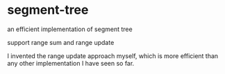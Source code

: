 # segment-tree
an efficient implementation of segment tree

support range sum and range update

I invented the range update approach myself, which is more efficient than any other implementation I have seen so far.
